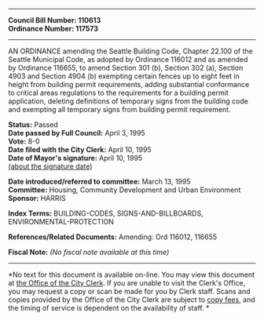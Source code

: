 * * * * *  
  
**Council Bill Number: [](#h0)[](#h2)110613**   
**Ordinance Number: 117573**  
  
* * * * *  
  
AN ORDINANCE amending the Seattle Building Code, Chapter 22.100 of the Seattle Municipal Code, as adopted by Ordinance 116012 and as amended by Ordinance 116655, to amend Section 301 (b), Section 302 (a), Section 4903 and Section 4904 (b) exempting certain fences up to eight feet in height from building permit requirements, adding substantial conformance to critical areas regulations to the requirements for a building permit application, deleting definitions of temporary signs from the building code and exempting all temporary signs from building permit requirement.  
  
**Status:** Passed   
**Date passed by Full Council:** April 3, 1995   
**Vote:** 8-0   
**Date filed with the City Clerk:** April 10, 1995   
**Date of Mayor's signature:** April 10, 1995   
[(about the signature date)](/~public/approvaldate.htm)   
  
  
**Date introduced/referred to committee:** March 13, 1995   
**Committee:** Housing, Community Development and Urban Environment   
**Sponsor:** HARRIS   
  
**Index Terms:** BUILDING-CODES, SIGNS-AND-BILLBOARDS, ENVIRONMENTAL-PROTECTION  
  
**References/Related Documents:** Amending: Ord 116012, 116655  
  
**Fiscal Note:** *(No fiscal note available at this time)*  
  
* * * * *  
  
*No text for this document is available on-line. You may view this document at [the Office of the City Clerk](http://www.seattle.gov/leg/clerk/contactUs.htm). If you are unable to visit the Clerk's Office, you may request a copy or scan be made for you by Clerk staff. Scans and copies provided by the Office of the City Clerk are subject to [copy fees](http://clerk.seattle.gov/~public/clerkfees.htm), and the timing of service is dependent on the availability of staff. *  
  
  
